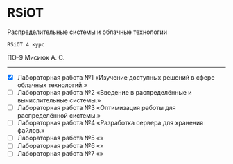 # RSiOT

Распределительные системы и облачные технологии

` RSiOT 4 курс `

ПО-9 Мисиюк А. С.

---

- [x] Лабораторная работа №1 «Изучение доступных решений в сфере облачных технологий.»
- [ ] Лабораторная работа №2 «Введение в распределённые и вычислительные системы.»
- [ ] Лабораторная работа №3 «Оптимизация работы для распределённой системы.»
- [ ] Лабораторная работа №4 «Разработка сервера для хранения файлов.»
- [ ] Лабораторная работа №5 «»
- [ ] Лабораторная работа №6 «»
- [ ] Лабораторная работа №7 «»
